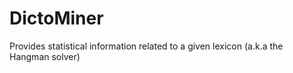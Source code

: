 DictoMiner
==========

Provides statistical information related to a given lexicon (a.k.a the Hangman solver)
